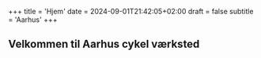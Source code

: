 +++
title = 'Hjem'
date = 2024-09-01T21:42:05+02:00
draft = false
subtitle = 'Aarhus'
+++

## Velkommen til Aarhus cykel værksted